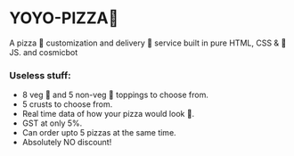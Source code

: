 # YOYO-PIZZA🌌

A pizza 🍕 customization and delivery 🚚 service built in pure HTML, CSS & 🍦JS. and cosmicbot 

### Useless stuff:
- 8 veg 🍅 and 5 non-veg 🍗 toppings to choose from.
- 5 crusts to choose from.
- Real time data of how your pizza would look 👀.
- GST at only 5%.
- Can order upto 5 pizzas at the same time.
- Absolutely NO discount!


